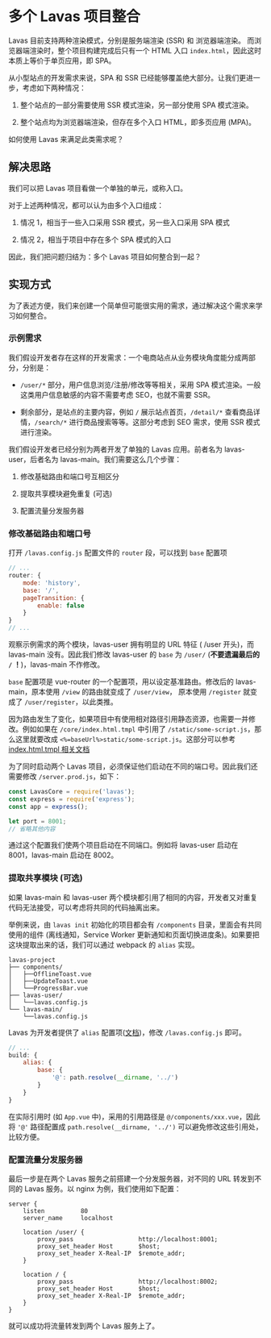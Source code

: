 # 多个 Lavas 项目整合

Lavas 目前支持两种渲染模式，分别是服务端渲染 (SSR) 和 浏览器端渲染。 而浏览器端渲染时，整个项目构建完成后只有一个 HTML 入口 `index.html`，因此这时本质上等价于单页应用，即 SPA。

从小型站点的开发需求来说，SPA 和 SSR 已经能够覆盖绝大部分。让我们更进一步，考虑如下两种情况：

1. 整个站点的一部分需要使用 SSR 模式渲染，另一部分使用 SPA 模式渲染。

2. 整个站点均为浏览器端渲染，但存在多个入口 HTML，即多页应用 (MPA)。

如何使用 Lavas 来满足此类需求呢？

## 解决思路

我们可以把 Lavas 项目看做一个单独的单元，或称入口。

对于上述两种情况，都可以认为由多个入口组成：

1. 情况 1，相当于一些入口采用 SSR 模式，另一些入口采用 SPA 模式

2. 情况 2，相当于项目中存在多个 SPA 模式的入口

因此，我们把问题归结为：多个 Lavas 项目如何整合到一起？

## 实现方式

为了表述方便，我们来创建一个简单但可能很实用的需求，通过解决这个需求来学习如何整合。

### 示例需求

我们假设开发者存在这样的开发需求：一个电商站点从业务模块角度能分成两部分，分别是：

* `/user/*` 部分，用户信息浏览/注册/修改等等相关，采用 SPA 模式渲染。一般这类用户信息敏感的内容不需要考虑 SEO，也就不需要 SSR。

* 剩余部分，是站点的主要内容，例如 `/` 展示站点首页，`/detail/*` 查看商品详情，`/search/*` 进行商品搜索等等。这部分考虑到 SEO 需求，使用 SSR 模式进行渲染。

我们假设开发者已经分别为两者开发了单独的 Lavas 应用。前者名为 lavas-user，后者名为 lavas-main。我们需要这么几个步骤：

1. 修改基础路由和端口号互相区分

2. 提取共享模块避免重复 (可选)

3. 配置流量分发服务器

### 修改基础路由和端口号

打开 `/lavas.config.js` 配置文件的 `router` 段，可以找到 `base` 配置项

```javascript
// ...
router: {
    mode: 'history',
    base: '/',
    pageTransition: {
        enable: false
    }
}
// ...
```

观察示例需求的两个模块，lavas-user 拥有明显的 URL 特征 ( /user 开头)，而 lavas-main 没有。因此我们修改 lavas-user 的 `base` 为 `/user/` (__不要遗漏最后的 `/` ！__)，lavas-main 不作修改。

`base` 配置项是 vue-router 的一个配置项，用以设定基准路由。修改后的 lavas-main，原本使用 `/view` 的路由就变成了 `/user/view`， 原本使用 `/register` 就变成了 `/user/register`，以此类推。

因为路由发生了变化，如果项目中有使用相对路径引用静态资源，也需要一并修改。例如如果在 `/core/index.html.tmpl` 中引用了 `/static/some-script.js`，那么这里就要改成 `<%=baseUrl%>static/some-script.js`。这部分可以参考[index.html.tmpl 相关文档](/guide/v2/advanced/core#index.html.tmpl)

为了同时启动两个 Lavas 项目，必须保证他们启动在不同的端口号。因此我们还需要修改 `/server.prod.js`，如下：

```javascript
const LavasCore = require('lavas');
const express = require('express');
const app = express();

let port = 8001;
// 省略其他内容
```

通过这个配置我们使两个项目启动在不同端口。例如将 lavas-user 启动在 8001，lavas-main 启动在 8002。

### 提取共享模块 (可选)

如果 lavas-main 和 lavas-user 两个模块都引用了相同的内容，开发者又对重复代码无法接受，可以考虑将共同的代码抽离出来。

举例来说，由 `lavas init` 初始化的项目都会有 `/components` 目录，里面会有共同使用的组件 (离线通知，Service Worker 更新通知和页面切换进度条)。如果要把这块提取出来的话，我们可以通过 webpack 的 `alias` 实现。

```
lavas-project
├── components/
│   ├──OfflineToast.vue
│   ├──UpdateToast.vue
│   └──ProgressBar.vue
├── lavas-user/
│   └──lavas.config.js
└── lavas-main/
    └──lavas.config.js
```

Lavas 为开发者提供了 `alias` 配置项([文档](/guide/v2/advanced/build-config#alias))，修改 `/lavas.config.js` 即可。

```javascript
// ...
build: {
    alias: {
        base: {
            '@': path.resolve(__dirname, '../')
        }
    }
}
```

在实际引用时 (如 `App.vue` 中)，采用的引用路径是 `@/components/xxx.vue`，因此将 `'@'` 路径配置成 `path.resolve(__dirname, '../')` 可以避免修改这些引用处，比较方便。

### 配置流量分发服务器

最后一步是在两个 Lavas 服务之前搭建一个分发服务器，对不同的 URL 转发到不同的 Lavas 服务。以 nginx 为例，我们使用如下配置：

```
server {
    listen          80
    server_name     localhost

    location /user/ {
        proxy_pass                  http://localhost:8001;
        proxy_set_header Host       $host;
        proxy_set_header X-Real-IP  $remote_addr;
    }

    location / {
        proxy_pass                  http://localhost:8002;
        proxy_set_header Host       $host;
        proxy_set_header X-Real-IP  $remote_addr;
    }
}
```

就可以成功将流量转发到两个 Lavas 服务上了。
